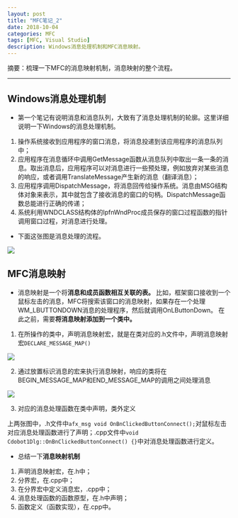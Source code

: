 ```yaml
---
layout: post
title: "MFC笔记_2"
date: 2018-10-04
categories: MFC
tags: [MFC, Visual Studio]
description: Windows消息处理机制和MFC消息映射。
---
```


摘要：梳理一下MFC的消息映射机制，消息映射的整个流程。

---


## Windows消息处理机制

- 第一个笔记有说明消息和消息队列，大致有了消息处理机制的轮廓。这里详细说明一下Windows的消息处理机制。

1. 操作系统接收到应用程序的窗口消息，将消息投递到该应用程序的消息队列中；
2. 应用程序在消息循环中调用GetMessage函数从消息队列中取出一条一条的消息。取出消息后，应用程序可以对消息进行一些预处理，例如放弃对某些消息的响应，或者调用TranslateMessage产生新的消息（翻译消息）；
3. 应用程序调用DispatchMessage，将消息回传给操作系统。消息由MSG结构体对象来表示，其中就包含了接收消息的窗口的句柄。DispatchMessage函数总能进行正确的传递；
4. 系统利用WNDCLASS结构体的lpfnWndProc成员保存的窗口过程函数的指针调用窗口过程，对消息进行处理。

- 下面这张图是消息处理的流程。

![](http://oxt33qs1f.bkt.clouddn.com/MFC_2_message.png)

## MFC消息映射

- 消息映射是一个将**消息和成员函数相互关联的表。**
比如，框架窗口接收到一个鼠标左击的消息，MFC将搜索该窗口的消息映射，如果存在一个处理WM_LBUTTONDOWN消息的处理程序，然后就调用OnLButtonDown。
在此之前，需要**将消息映射添加到一个类中。**


1. 在所操作的类中，声明消息映射宏，就是在类对应的.h文件中，声明消息映射宏```DECLARE_MESSAGE_MAP()```

![](http://oxt33qs1f.bkt.clouddn.com/MFC_2_DECLARE.png)

2. 通过放置标识消息的宏来执行消息映射，响应的类将在BEGIN_MESSAGE_MAP和END_MESSAGE_MAP的调用之间处理消息

![](http://oxt33qs1f.bkt.clouddn.com/MFC_2_DECLARE2.png)

3. 对应的消息处理函数在类中声明，类外定义

上两张图中，.h文件中```afx_msg void OnBnClickedButtonConnect();```对鼠标左击对应消息处理函数进行了声明；.cpp文件中```void Cdobot1Dlg::OnBnClickedButtonConnect() {}```中对消息处理函数进行定义。

- 总结一下**消息映射机制**

1. 声明消息映射宏，在.h中；
2. 分界宏，在.cpp中；
3. 在分界宏中定义消息宏，.cpp中；
4. 消息处理函数的函数原型，在.h中声明；
5. 函数定义（函数实现），在.cpp中。


